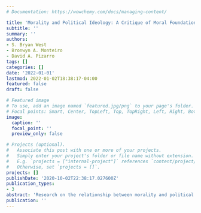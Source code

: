 ```yaml
---
# Documentation: https://wowchemy.com/docs/managing-content/

title: 'Morality and Political Ideology: A Critique of Moral Foundations Theory'
subtitle: ''
summary: ''
authors:
- S. Bryan West
- Bronwyn A. Monteiro
- David A. Pizarro
tags: []
categories: []
date: '2022-01-01'
lastmod: 2022-01-02T18:38:17-04:00
featured: false
draft: false

# Featured image
# To use, add an image named `featured.jpg/png` to your page's folder.
# Focal points: Smart, Center, TopLeft, Top, TopRight, Left, Right, BottomLeft, Bottom, BottomRight.
image:
  caption: ''
  focal_point: ''
  preview_only: false

# Projects (optional).
#   Associate this post with one or more of your projects.
#   Simply enter your project's folder or file name without extension.
#   E.g. `projects = ["internal-project"]` references `content/project/deep-learning/index.md`.
#   Otherwise, set `projects = []`.
projects: []
publishDate: '2020-10-02T22:38:17.027600Z'
publication_types:
- 3
abstract: 'Research on the relationship between morality and political orientation using the moral foundations questionnaire (MFQ; Graham et al., 2009; Graham et al., 2013) has found that while liberals and conservatives are both concerned with harm and fairness (the "individualizing values"), conservatives value obedience to authority, ingroup loyalty and purity (the "binding values") more than liberals. However, multiple items in the MFQ are confounded with political attitudes and identity. In a correlational study (*n* = 540) in which we altered these fraught scale items to be more politically neutral, the relationships between political orientation and harm, loyalty, obedience to authority, and purity were significantly weakened. We also examined the relationship between morality and political orientation using the morality-as-cooperation questionnaire (MAC-Q; Curry 2016; Curry et al., 2019). In two studies (total *n* =  900), the correlations between the MAC-Q foundations and political orientation were substantially weaker than those of the MFQ, except for deference to authority.'
publication: ''
---
```

